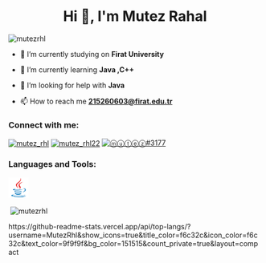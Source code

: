 <h1 align="center">Hi 👋, I'm Mutez Rahal</h1>
<p align="left"> <img src="https://komarev.com/ghpvc/?username=mutezrhl&label=Profile%20views&color=0e75b6&style=flat" alt="mutezrhl" /> </p>

- 🔭 I’m currently studying on **Firat University**

- 🌱 I’m currently learning **Java ,C++**

- 🤝 I’m looking for help with **Java**

- 📫 How to reach me **215260603@firat.edu.tr**

<h3 align="left">Connect with me:</h3>
<p align="left">
<a href="https://twitter.com/mutez_rhl" target="blank"><img align="center" src="https://raw.githubusercontent.com/rahuldkjain/github-profile-readme-generator/master/src/images/icons/Social/twitter.svg" alt="mutez_rhl" height="30" width="40" /></a>
<a href="https://instagram.com/mutez_rhl22" target="blank"><img align="center" src="https://raw.githubusercontent.com/rahuldkjain/github-profile-readme-generator/master/src/images/icons/Social/instagram.svg" alt="mutez_rhl22" height="30" width="40" /></a>
<a href="https://discord.gg/ⓜⓤⓣⓔⓩ#3177" target="blank"><img align="center" src="https://raw.githubusercontent.com/rahuldkjain/github-profile-readme-generator/master/src/images/icons/Social/discord.svg" alt="ⓜⓤⓣⓔⓩ#3177" height="30" width="40" /></a>
</p>

<h3 align="left">Languages and Tools:</h3>
<p align="left"> <a href="https://www.java.com" target="_blank" rel="noreferrer"> <img src="https://raw.githubusercontent.com/devicons/devicon/master/icons/java/java-original.svg" alt="java" width="40" height="40"/> </a> </p>

<p>&nbsp;<img align="center" src="https://github-readme-stats.vercel.app/api?username=mutezrhl&show_icons=true&locale=en" alt="mutezrhl" /></p>
https://github-readme-stats.vercel.app/api/top-langs/?username=MutezRhl&show_icons=true&title_color=f6c32c&icon_color=f6c32c&text_color=9f9f9f&bg_color=151515&count_private=true&layout=compact

